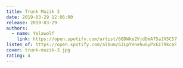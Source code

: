 ```yaml
---
title: Trunk Muzik 3
date: 2019-03-29 12:06:00
release: 2019-03-29
authors:
  - name: Yelawolf
    link: https://open.spotify.com/artist/68DWke2VjdDmA75aJX5C57
listen_of: https://open.spotify.com/album/6JLpYHnehuGyPxEz79kcaF
cover: trunk-muzik-3.jpg
rating: 4
---
```

